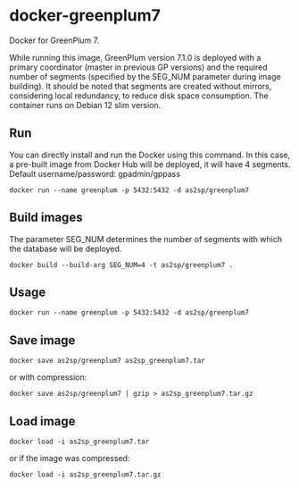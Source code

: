 # docker-greenplum7

Docker for GreenPlum 7.

While running this image, GreenPlum version 7.1.0 is deployed with a primary coordinator (master in previous GP versions) and the required number of segments (specified by the SEG_NUM parameter during image building). It should be noted that segments are created without mirrors, considering local redundancy, to reduce disk space consumption.
The container runs on Debian 12 slim version.

## Run
You can directly install and run the Docker using this command. In this case, a pre-built image from Docker Hub will be deployed, it will have 4 segments. Default username/password: gpadmin/gppass
```
docker run --name greenplum -p 5432:5432 -d as2sp/greenplum7
```

## Build images
The parameter SEG_NUM determines the number of segments with which the database will be deployed.
```
docker build --build-arg SEG_NUM=4 -t as2sp/greenplum7 .
```

## Usage
```
docker run --name greenplum -p 5432:5432 -d as2sp/greenplum7
```

## Save image
```
docker save as2sp/greenplum7 as2sp_greenplum7.tar
```
or with compression:
```
docker save as2sp/greenplum7 | gzip > as2sp_greenplum7.tar.gz
```

## Load image
```
docker load -i as2sp_greenplum7.tar
```
or if the image was compressed:
```
docker load -i as2sp_greenplum7.tar.gz
```

